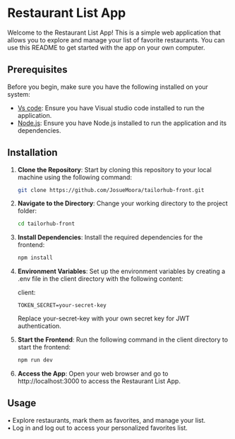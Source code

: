 # Restaurant List App

Welcome to the Restaurant List App! This is a simple web application that allows you to explore and manage your list of favorite restaurants. You can use this README to get started with the app on your own computer.

## Prerequisites

Before you begin, make sure you have the following installed on your system:

- [Vs code](https://code.visualstudio.com/): Ensure you have Visual studio code installed to run the application.
- [Node.js](https://nodejs.org/): Ensure you have Node.js installed to run the application and its dependencies.

## Installation

1. **Clone the Repository**: Start by cloning this repository to your local machine using the following command:

   ```bash
   git clone https://github.com/JosueMoora/tailorhub-front.git
   ```

2. **Navigate to the Directory**: Change your working directory to the project folder:

   ```bash
   cd tailorhub-front
   ```

3. **Install Dependencies**: Install the required dependencies for the frontend:

   ```bash
   npm install
   ```
4. **Environment Variables**: Set up the environment variables by creating a .env file in the client directory with the following content: <br>

    client:
   ```env
   TOKEN_SECRET=your-secret-key
   ```
    Replace your-secret-key with your own secret key for JWT authentication.

5. **Start the Frontend**:  Run the following command in the client directory to start the frontend:

   ```bash
   npm run dev
   ```
6. **Access the App**:   Open your web browser and go to http://localhost:3000 to access the Restaurant List App.

## Usage

 • Explore restaurants, mark them as favorites, and manage your list. <br>
 • Log in and log out to access your personalized favorites list.